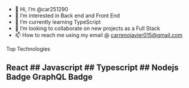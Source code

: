 - 👋 Hi, I’m @car251290
- 👀 I’m interested in Back end and Front End
- 🌱 I’m currently learning TypeScript
- 💞️ I’m looking to collaborate on new projects as a Full Stack
- 📫 How to reach me using my email @ carrenojavier015@gmail.com

Top Technologies
## React  ## Javascript  ## Typescript ## Nodejs Badge GraphQL Badge


<!---
car251290/car251290 is a ✨ special ✨ repository because its `README.md` (this file) appears on your GitHub profile.
You can click the Preview link to take a look at your changes.
--->
